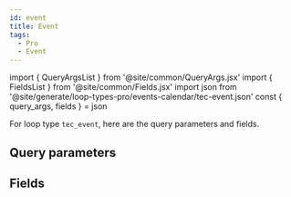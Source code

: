```yaml
---
id: event
title: Event
tags:
  - Pro
  - Event
---
```

import { QueryArgsList } from '@site/common/QueryArgs.jsx'
import { FieldsList } from '@site/common/Fields.jsx'
import json from '@site/generate/loop-types-pro/events-calendar/tec-event.json'
const { query_args, fields } = json

For loop type `tec_event`, here are the query parameters and fields.

## Query parameters

<QueryArgsList args={query_args} />

## Fields

<FieldsList fields={fields} />
